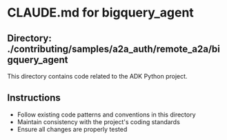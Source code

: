 # CLAUDE.md for bigquery_agent

## Directory: ./contributing/samples/a2a_auth/remote_a2a/bigquery_agent

This directory contains code related to the ADK Python project.

## Instructions
- Follow existing code patterns and conventions in this directory
- Maintain consistency with the project's coding standards
- Ensure all changes are properly tested
